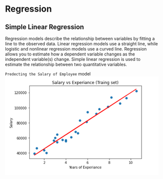 # Regression
## Simple Linear Regression

Regression models describe the relationship between variables by fitting a line to the observed data. Linear regression models use a straight line, while logistic and nonlinear regression models use a curved line. Regression allows you to estimate how a dependent variable changes as the independent variable(s) change.
Simple linear regression is used to estimate the relationship between two quantitative variables.

`Predecting the Salary of Employee` model
![](https://github.com/SahilHemnani777/Regression/blob/main/2021-02-21%20(1).png)
